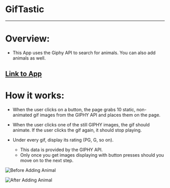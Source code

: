 # GifTastic
---
# Overview:
   * This App uses the Giphy API to search for animals. You can also add animals as well.

[Link to App](https://josemenis.github.io/GifTastic/)
---
# How it works:

*   When the user clicks on a button, the page grabs 10 static, non-animated gif images from the GIPHY API and places them on the page.

*   When the user clicks one of the still GIPHY images, the gif should animate. If the user clicks the gif again, it should stop playing.

* Under every gif, display its rating (PG, G, so on).
   * This data is provided by the GIPHY API.
   * Only once you get images displaying with button presses should you move on to the next step.

![Before Adding Animal](GifTastic\assests\images\Giphy_Dog.PNG)

![After Adding Animal](GifTastic\assests\images\Giphy_Bear.PNG)
